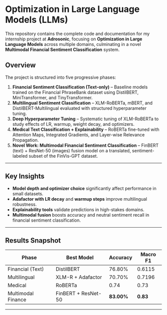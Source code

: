 # Optimization in Large Language Models (LLMs)

This repository contains the complete code and documentation for my internship project at **Adrosonic**, focusing on **Optimization in Large Language Models** across multiple domains, culminating in a novel **Multimodal Financial Sentiment Classification** system.

## Overview
The project is structured into five progressive phases:

1. **Financial Sentiment Classification (Text-only)** – Baseline models trained on the Financial PhraseBank dataset using DistilBERT, MiniTransformer, and TinyTransformer.
2. **Multilingual Sentiment Classification** – XLM-RoBERTa, mBERT, and DistilBERT-Multilingual evaluated with structured hyperparameter tuning.
3. **Deep Hyperparameter Tuning** – Systematic tuning of XLM-RoBERTa to study effects of LR, warmup, weight decay, and optimizers.
4. **Medical Text Classification + Explainability** – RoBERTa fine-tuned with Attention Maps, Integrated Gradients, and Layer-wise Relevance Propagation.
5. **Novel Work: Multimodal Financial Sentiment Classification** – FinBERT (text) + ResNet-50 (images) fusion model on a translated, sentiment-labeled subset of the FinVis-GPT dataset.

---

## Key Insights
- **Model depth and optimizer choice** significantly affect performance in small datasets.
- **Adafactor with LR decay** and **warmup steps** improve multilingual robustness.
- **Explainability tools** validate predictions in high-stakes domains.
- **Multimodal fusion** boosts accuracy and neutral sentiment recall in financial sentiment classification.

---

## Results Snapshot
| Phase | Best Model | Accuracy | Macro F1 |
|-------|-----------|----------|----------|
| Financial (Text) | DistilBERT | 76.80% | 0.6115 |
| Multilingual | XLM-R + Adafactor | 70.70% | 0.7196 |
| Medical | RoBERTa | 0.74 | 0.73 |
| Multimodal Finance | FinBERT + ResNet-50 | **83.00%** | **0.83** |

---


